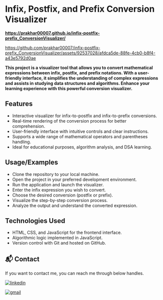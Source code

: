 
# Infix, Postfix, and Prefix Conversion Visualizer

**https://prakhar00007.github.io/infix-postfix-prefix_ConversionVisualizer/**



https://github.com/prakhar00007/infix-postfix-prefix_ConversionVisualizer/assets/92537028/afdca5de-88fe-4cb0-b8f4-a43e5792d0ae



**This project is a visualizer tool that allows you to convert mathematical expressions between infix, postfix, and prefix notations. With a user-friendly interface, it simplifies the understanding of complex expressions and assists in studying data structures and algorithms. Enhance your learning experience with this powerful conversion visualizer.**

## Features

- Interactive visualizer for infix-to-postfix and infix-to-prefix conversions.
- Real-time rendering of the conversion process for better comprehension.
- User-friendly interface with intuitive controls and clear instructions.
- Supports a wide range of mathematical operators and parentheses handling.
- Ideal for educational purposes, algorithm analysis, and DSA learning.

## Usage/Examples

- Clone the repository to your local machine.
- Open the project in your preferred development environment.
- Run the application and launch the visualizer.
- Enter the infix expression you wish to convert.
- Choose the desired conversion (postfix or prefix).
- Visualize the step-by-step conversion process.
- Analyze the output and understand the converted expression.


## Technologies Used

- HTML, CSS, and JavaScript for the frontend interface.
- Algorithmic logic implemented in JavaScript.
- Version control with Git and hosted on GitHub.



<h2>📬 Contact</h2>

If you want to contact me, you can reach me through below handles.

[![linkedin](https://img.shields.io/badge/LinkedIn-0077B5?style=for-the-badge&logo=linkedin&logoColor=white)](https://www.linkedin.com/in/prakhar-kumar-singh)

[![gmail](https://img.shields.io/badge/Gmail-D14836?style=for-the-badge&logo=gmail&logoColor=white)](mailto:prakharrathore111@gmail.com)



